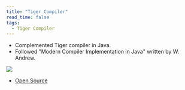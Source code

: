 ```yaml
---
title: "Tiger Compiler"
read_time: false
tags:
  - Tiger Compiler
---
```


* Complemented Tiger compiler in Java.
* Followed "Modern Compiler Implementation in Java" written by W. Andrew.

![][compiler]

[compiler]: /assets/images/compiler.png

* [Open Source](https://github.com/lanouyu/Machine-Reading-Comprehension)

